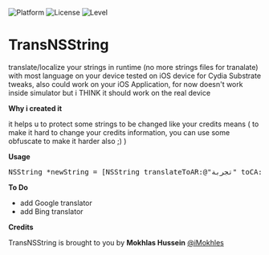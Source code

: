 ![Platform](https://img.shields.io/badge/Platform-iOS-lightgrey.svg?style=flat)
![License](https://img.shields.io/badge/Language-Objective--C-blue.svg)
![Level](https://img.shields.io/badge/License-MIT-blue.svg?style=flat)

# TransNSString

translate/localize your strings in runtime (no more strings files for tranalate) with most language on your device tested on iOS device for Cydia Substrate tweaks, also could work on your iOS Application, for now doesn't work inside simulator but i THINK it should work on the real device

**Why i created it**

it helps u to protect some strings to be changed like your credits means ( to make it hard to change your credits information, you can use some obfuscate to make it harder also ;) )

**Usage**

<pre>
NSString *newString = [NSString translateToAR:@"تجربة" toCA:nil toCS:nil toDA:nil toDE:nil toEL:nil toEN:@"Test" toEN_AU:nil toEN_GB:@"EN_GB" toES:nil toES_MX:nil toFI:nil toFR:@"Essayer" toFR_CA:nil toHE:nil toHI:nil toHR:nil toHU:nil toID:nil toIT:nil toJA:nil toKO:nil toMS:nil toNL:nil toNO:nil toPL:nil toPT:nil toPT_PT:nil toRO:nil toRU:nil toSK:nil toSV:nil toTH:nil toTR:nil toUK:nil toVI:nil toZH_CN:nil toZH_HK:nil toZH_TW:nil];
</pre>

**To Do**

* add Google translator
* add Bing translator

**Credits**

TransNSString is brought to you by **Mokhlas Hussein** <a href="http://www.imokhles.com/">@iMokhles</a>